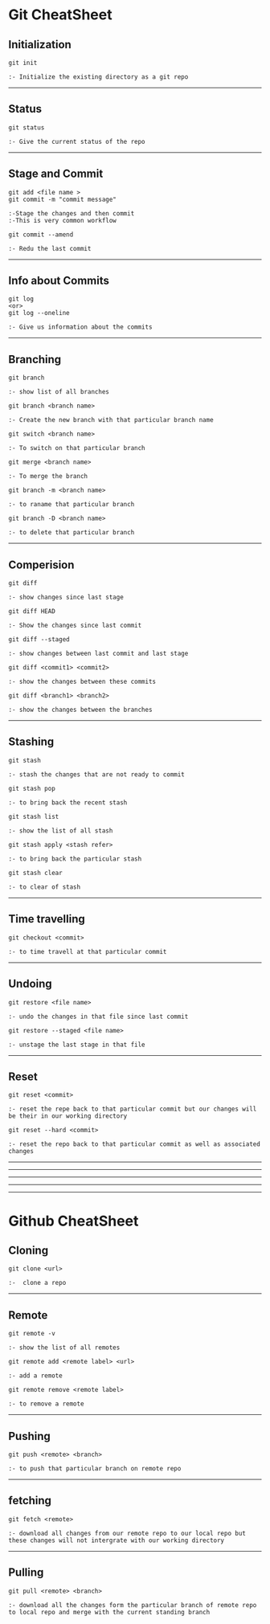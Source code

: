 <!-- # git-github-cheatsheat -->
# **Git CheatSheet**

## Initialization
```
git init
```
`:- Initialize the existing directory as a git repo`
___

## Status
```
git status
```
`:- Give the current status of the repo`
___

## Stage and Commit 
```
git add <file name >
git commit -m "commit message"
```
`:-Stage the changes and then commit`<br>
`:-This is very common workflow` <br>
```
git commit --amend
```
`:- Redu the last commit`
___

## Info about Commits 
```
git log
<or>
git log --oneline
```
`:- Give us information about the commits`
___

## Branching
```
git branch
```
`:- show list of all branches`
```
git branch <branch name>
```
`:- Create the new branch with that particular branch name`
```
git switch <branch name>
```
`:- To switch on that particular branch`
```
git merge <branch name>
```
`:- To merge the branch`
```
git branch -m <branch name>
```
`:- to raname that particular branch`
```
git branch -D <branch name>
```
`:- to delete that particular branch`

---
## Comperision
```
git diff
```
`:- show changes since last stage`
```
git diff HEAD
```
`:- Show the changes since last commit`
```
git diff --staged
```
`:- show changes between last commit and last stage`
```
git diff <commit1> <commit2>
```
`:- show the changes between these commits`
```
git diff <branch1> <branch2>
```
`:- show the changes between the branches`

---
## Stashing
```
git stash 
```
`:- stash the changes that are not ready to commit`
```
git stash pop
```
`:- to bring back the recent stash`
```
git stash list
```
`:- show the list of all stash`
```
git stash apply <stash refer>
```
`:- to bring back the particular stash`
```
git stash clear
```
`:- to clear of stash`

---
## Time travelling
```
git checkout <commit>
```
`:- to time travell at that particular commit `

---
## Undoing
```
git restore <file name>
```
`:- undo the changes in that file since last commit `
```
git restore --staged <file name>
```
`:- unstage the last stage in that file`

---

## Reset 
```
git reset <commit>
```
`:- reset the repe back to that particular commit but our changes will be their in our working directory`
```
git reset --hard <commit>
```
`:- reset the repo back to that particular commit as well as associated changes`

---
---
---
---
---

# **Github CheatSheet**

## Cloning

```
git clone <url>
```
`:-  clone a repo`

---
## Remote

```
git remote -v
```
`:- show the list of all remotes`
```
git remote add <remote label> <url>
```
`:- add a remote `

```
git remote remove <remote label>
```
`:- to remove a remote`

---
## Pushing

```
git push <remote> <branch>
```
`:- to push that particular branch on remote repo`

---

## fetching

``` 
git fetch <remote>
```
`:- download all changes from our remote repo to our local repo but these changes will not intergrate with our working directory`

---

## Pulling 

``` 
git pull <remote> <branch>
```
`:- download all the changes form the particular branch of remote repo to local repo and merge with the current standing branch`








